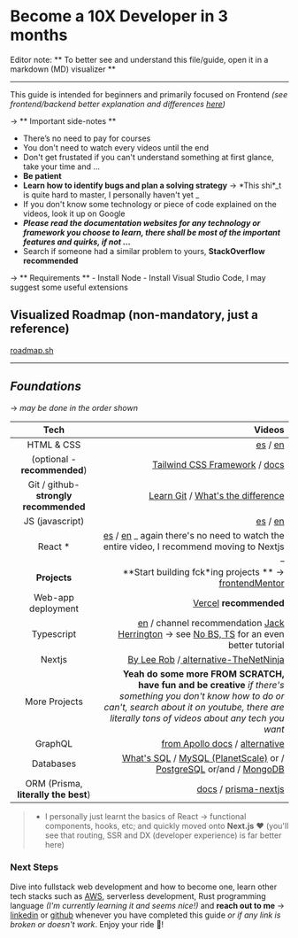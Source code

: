 # **Become a 10X Developer in 3 months**

Editor note: ** To better see and understand this file/guide, open it in a markdown (MD) visualizer **

---

This guide is intended for beginners and primarily focused on Frontend _(see frontend/backend better explanation and differences [here](https://www.youtube.com/watch?v=PRSyHTajxPk 'here'))_

&rarr; ** Important side-notes **

- There&rsquo;s no need to pay for courses
- You don't need to watch every videos until the end
- Don't get frustated if you can't understand something at first glance, take your time and ...
- **Be patient**
- **Learn how to identify bugs and plan a solving strategy** &rarr; \*This shi\*_t is quite hard to master, I personally haven't yet _
- If you don't know some technology or piece of code explained on the videos, look it up on Google
- **_Please read the documentation websites for any technology or framework you choose to learn, there shall be most of the important features and quirks, if not ..._**
- Search if someone had a similar problem to yours, **StackOverflow recommended**

&rarr; ** Requirements ** - Install Node - Install Visual Studio Code, I may suggest some useful extensions

## Visualized Roadmap (non-mandatory, just a reference)

[roadmap.sh](https://roadmap.sh/frontend 'roadmap.sh')

---

## _Foundations_

&rarr; _may be done in the order shown_

|                  Tech                  |                                                                                                                                                                                                                                                                                                                            Videos |
| :------------------------------------: | --------------------------------------------------------------------------------------------------------------------------------------------------------------------------------------------------------------------------------------------------------------------------------------------------------------------------------: |
|               HTML & CSS               |                                                                                                                                                                                                                   [es](https://www.youtube.com/watch?v=MJkdaVFHrto 'es') / [en](https://www.youtube.com/watch?v=D-h8L5hgW-w 'en') |
|      (optional - **recommended**)      |                                                                                                                                                   [Tailwind CSS Framework](https://www.youtube.com/watch?v=elgqxmdVms8&list=PL5f_mz_zU5eXWYDXHUDOLBE0scnuJofO0 'ailwind CSS Framework') / [docs](https://tailwindcss.com/ 'docs') |
| Git / github- **strongly recommended** |                                                                                                                                                           [Learn Git](https://www.youtube.com/watch?v=RGOj5yH7evk 'Learn Git') / [What's the difference](https://kinsta.com/knowledgebase/git-vs-github/ "What's the difference") |
|            JS (javascript)             |                                                                                                                                                                                                                   [es](https://www.youtube.com/watch?v=RqQ1d1qEWlE 'es') / [en](https://www.youtube.com/watch?v=PkZNo7MFNFg 'en') |
|                React \*                |                                                                                                                                 [es](https://www.youtube.com/watch?v=T_j60n1zgu0 'es') / [en](https://www.youtube.com/watch?v=0mVbNp1ol_w 'en') _ again there's no need to watch the entire video, I recommend moving to Nextjs _ |
|              **Projects**              |                                                                                                                                                                                                                    **Start building fck\*ing projects ** &rarr; [frontendMentor](https://www.frontendmentor.io/ 'frontendMentor') |
|           Web-app deployment           |                                                                                                                                                                                                                                                                            [Vercel](https://vercel.com/ 'Vercel') **recommended** |
|               Typescript               | [en](https://www.youtube.com/watch?v=gp5H0Vw39yw 'en') / channel recommendation [Jack Herrington](https://www.youtube.com/channel/UC6vRUjYqDuoUsYsku86Lrsw 'Jack Herrington') &rarr; see [No BS, TS](https://www.youtube.com/watch?v=LKVHFHJsiO0&list=PLNqp92_EXZBJYFrpEzdO2EapvU0GOJ09n 'No BS, TS') for an even better tutorial |
|                 Nextjs                 |                                                                                 [By Lee Rob](https://www.youtube.com/playlist?list=PL6bwFJ82M6FXgctyoWXqj7H0GK8_YIeF1 'By Lee Rob') /[ alternative-TheNetNinja ](https://www.youtube.com/watch?v=A63UxsQsEbU&list=PL4cUxeGkcC9g9gP2onazU5-2M-AzA8eBw ' alternative-TheNetNinja ') |
|             More Projects              |                                                                                                                     **Yeah do some more FROM SCRATCH, have fun and be creative** _if there's something you don't know how to do or can't, search about it on youtube, there are literally tons of videos about any tech you want_ |
|                GraphQL                 |                                                                                                                                                       [from Apollo docs](https://www.apollographql.com/docs/tutorial/introduction/ 'from Apollo docs') / [alternative](https://www.youtube.com/watch?v=AqUYKGLSGxg 'alternative') |
|               Databases                |                                          [What's SQL](https://www.youtube.com/watch?v=zsjvFFKOm3c "What's SQL") / [MySQL (PlanetScale)](https://planetscale.com/ 'MySQL (PlanetScale)') or / [PostgreSQL](https://www.youtube.com/watch?v=eMIxuk0nOkU 'PostgreSQL') or/and / [MongoDB](https://university.mongodb.com/ 'MongoDB') |
|  ORM (Prisma, **literally the best**)  |                                                                                                                                                                                                       [docs](https://www.prisma.io/ 'docs') / [prisma-nextjs](https://www.youtube.com/watch?v=0mg2zD_DaOU&t=908s 'prisma-nextjs') |

> - I personally just learnt the basics of React &rarr; functional components, hooks, etc; and quickly moved onto **Next.js** ❤ (you'll see that routing, SSR and DX (developer experience) is far better here)

### Next Steps

Dive into fullstack web development and how to become one, learn other tech stacks such as [AWS](https://aws.amazon.com/ 'AWS'), serverless development, Rust programming language _(I'm currently learning it and seems nice!)_ and **reach out to me** &rarr; [linkedin](https://www.linkedin.com/in/alvaro-dev-ad/ 'linkedin') or [github](https://github.com/AlvaroAquijeDiaz 'github') whenever you have completed this guide _or if any link is broken or doesn't work_. Enjoy your ride 🤖!
